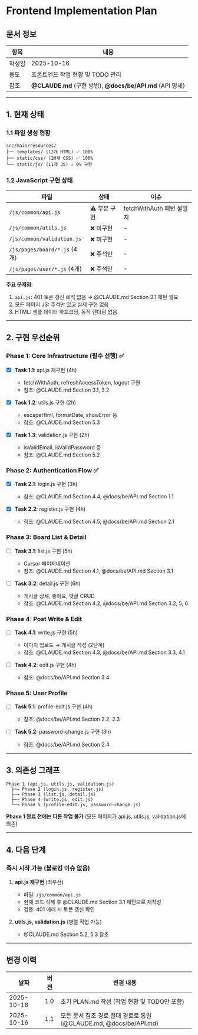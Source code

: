 # Frontend Implementation Plan

## 문서 정보

| 항목 | 내용 |
|------|------|
| 작성일 | 2025-10-16 |
| 용도 | 프론트엔드 작업 현황 및 TODO 관리 |
| 참조 | **@CLAUDE.md** (구현 방법), **@docs/be/API.md** (API 명세) |

---

## 1. 현재 상태

### 1.1 파일 생성 현황

```
src/main/resources/
├── templates/ (12개 HTML) ✅ 100%
├── static/css/ (20개 CSS) ✅ 100%
└── static/js/ (11개 JS) ⚠️ 0% 구현
```

### 1.2 JavaScript 구현 상태

| 파일 | 상태 | 이슈 |
|------|------|------|
| `/js/common/api.js` | ⚠️ 부분 구현 | fetchWithAuth 패턴 불일치 |
| `/js/common/utils.js` | ❌ 미구현 | - |
| `/js/common/validation.js` | ❌ 미구현 | - |
| `/js/pages/board/*.js` (4개) | ❌ 주석만 | - |
| `/js/pages/user/*.js` (4개) | ❌ 주석만 | - |

**주요 문제점**:
1. `api.js`: 401 토큰 갱신 로직 없음 → @CLAUDE.md Section 3.1 패턴 필요
2. 모든 페이지 JS: 주석만 있고 실제 구현 없음
3. HTML: 샘플 데이터 하드코딩, 동적 렌더링 없음

---

## 2. 구현 우선순위

### Phase 1: Core Infrastructure (필수 선행) ✅
- [x] **Task 1.1**: api.js 재구현 (4h)
  - fetchWithAuth, refreshAccessToken, logout 구현
  - 참조: @CLAUDE.md Section 3.1, 3.2

- [x] **Task 1.2**: utils.js 구현 (2h)
  - escapeHtml, formatDate, showError 등
  - 참조: @CLAUDE.md Section 5.3

- [x] **Task 1.3**: validation.js 구현 (2h)
  - isValidEmail, isValidPassword 등
  - 참조: @CLAUDE.md Section 5.2

### Phase 2: Authentication Flow ✅
- [x] **Task 2.1**: login.js 구현 (3h)
  - 참조: @CLAUDE.md Section 4.4, @docs/be/API.md Section 1.1

- [x] **Task 2.2**: register.js 구현 (4h)
  - 참조: @CLAUDE.md Section 4.5, @docs/be/API.md Section 2.1

### Phase 3: Board List & Detail
- [ ] **Task 3.1**: list.js 구현 (5h)
  - Cursor 페이지네이션
  - 참조: @CLAUDE.md Section 4.1, @docs/be/API.md Section 3.1

- [ ] **Task 3.2**: detail.js 구현 (6h)
  - 게시글 상세, 좋아요, 댓글 CRUD
  - 참조: @CLAUDE.md Section 4.2, @docs/be/API.md Section 3.2, 5, 6

### Phase 4: Post Write & Edit
- [ ] **Task 4.1**: write.js 구현 (5h)
  - 이미지 업로드 → 게시글 작성 (2단계)
  - 참조: @CLAUDE.md Section 4.3, @docs/be/API.md Section 3.3, 4.1

- [ ] **Task 4.2**: edit.js 구현 (4h)
  - 참조: @docs/be/API.md Section 3.4

### Phase 5: User Profile
- [ ] **Task 5.1**: profile-edit.js 구현 (4h)
  - 참조: @docs/be/API.md Section 2.2, 2.3

- [ ] **Task 5.2**: password-change.js 구현 (3h)
  - 참조: @docs/be/API.md Section 2.4
---

## 3. 의존성 그래프

```
Phase 1 (api.js, utils.js, validation.js)
  ├─→ Phase 2 (login.js, register.js)
  ├─→ Phase 3 (list.js, detail.js)
  ├─→ Phase 4 (write.js, edit.js)
  └─→ Phase 5 (profile-edit.js, password-change.js)
```

**Phase 1 완료 전에는 다른 작업 불가** (모든 페이지가 api.js, utils.js, validation.js에 의존)

---

## 4. 다음 단계

### 즉시 시작 가능 (블로킹 이슈 없음)

1. **api.js 재구현** (최우선)
   - 파일: `/js/common/api.js`
   - 현재 코드 삭제 후 @CLAUDE.md Section 3.1 패턴으로 재작성
   - 검증: 401 에러 시 토큰 갱신 확인

2. **utils.js, validation.js** (병렬 작업 가능)
   - @CLAUDE.md Section 5.2, 5.3 참조

---

## 변경 이력

| 날짜 | 버전 | 변경 내용 |
|------|------|-----------|
| 2025-10-16 | 1.0 | 초기 PLAN.md 작성 (작업 현황 및 TODO만 포함) |
| 2025-10-16 | 1.1 | 모든 문서 참조 경로 절대 경로로 통일 (@CLAUDE.md, @docs/be/API.md) |
